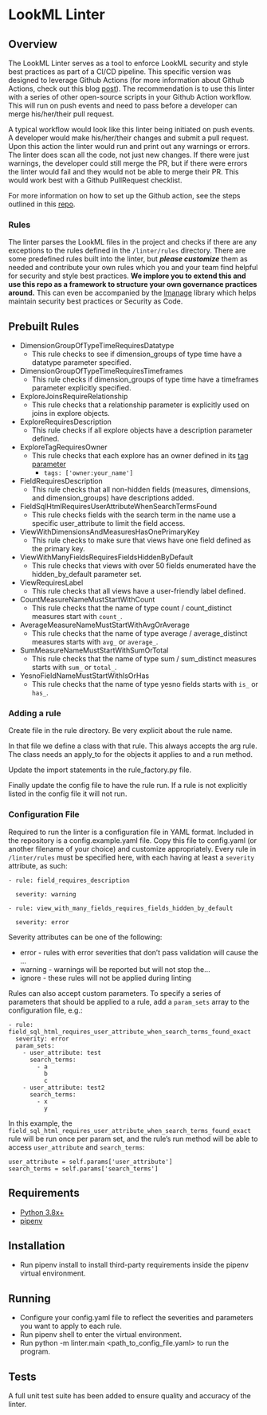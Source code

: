 # LookML Linter

## Overview

The LookML Linter serves as a tool to enforce LookML security and style best practices as part of a CI/CD pipeline. This specific version was designed to leverage Github Actions (for more information about Github Actions, check out this blog [post](https://github.blog/2022-02-02-build-ci-cd-pipeline-github-actions-four-steps/)). The recommendation is to use this linter with a series of other open-source scripts in your Github Action workflow. This will run on push events and need to pass before a developer can merge his/her/their pull request.

A typical workflow would look like this linter being initiated on push events. A developer would make his/her/their changes and submit a pull request. Upon this action the linter would run and print out any warnings or errors. The linter does scan all the code, not just new changes. If there were just warnings, the developer could still merge the PR, but if there were errors the linter would fail and they would not be able to merge their PR. This would work best with a Github PullRequest checklist.

For more information on how to set up the Github action, see the steps outlined in this [repo](https://github.com/eric-lyons/github_actions_looker_cicd).

### Rules

The linter parses the LookML files in the project and checks if there are any exceptions to the rules defined in the `/linter/rules` directory. There are some predefined rules built into the linter, but **_please customize_** them as needed and contribute your own rules which you and your team find helpful for security and style best practices. **We implore you to extend this and use this repo as a framework to structure your own governance practices around.** This can even be accompanied by the [lmanage](https://github.com/looker-open-source/lmanage) library which helps maintain security best practices or Security as Code.

## Prebuilt Rules

- DimensionGroupOfTypeTimeRequiresDatatype
  - This rule checks to see if dimension_groups of type time have a datatype parameter specified.
- DimensionGroupOfTypeTimeRequiresTimeframes
  - This rule checks if dimension_groups of type time have a timeframes parameter explicitly specified.
- ExploreJoinsRequireRelationship
  - This rule checks that a relationship parameter is explicitly used on joins in explore objects.
- ExploreRequiresDescription
  - This rule checks if all explore objects have a description parameter defined.
- ExploreTagRequiresOwner
  - This rule checks that each explore has an owner defined in its [tag parameter](https://cloud.google.com/looker/docs/reference/param-explore-tags)
    - `tags: ['owner:your_name'] `
- FieldRequiresDescription
  - This rule checks that all non-hidden fields (measures, dimensions, and dimension_groups) have descriptions added.
- FieldSqlHtmlRequiresUserAttributeWhenSearchTermsFound
  - This rule checks fields with the search term in the name use a specific user_attribute to limit the field access.
- ViewWithDimensionsAndMeasuresHasOnePrimaryKey
  - This rule checks to make sure that views have one field defined as the primary key.
- ViewWithManyFieldsRequiresFieldsHiddenByDefault
  - This rule checks that views with over 50 fields enumerated have the hidden_by_default parameter set.
- ViewRequiresLabel
  - This rule checks that all views have a user-friendly label defined.
- CountMeasureNameMustStartWithCount
  - This rule checks that the name of type count / count_distinct measures start with `count_`.
- AverageMeasureNameMustStartWithAvgOrAverage
  - This rule checks that the name of type average / average_distinct measures starts with `avg_` or `average_`.
- SumMeasureNameMustStartWithSumOrTotal
  - This rule checks that the name of type sum / sum_distinct measures starts with `sum_` or `total_`.
- YesnoFieldNameMustStartWithIsOrHas
  - This rule checks that the name of type yesno fields starts with `is_` or `has_`.

### Adding a rule

Create file in the rule directory. Be very explicit about the rule name.

In that file we define a class with that rule. This always accepts the arg rule. The class needs an apply_to for the objects it applies to and a run method.

Update the import statements in the rule_factory.py file.

Finally update the config file to have the rule run. If a rule is not explicitly listed in the config file it will not run.

### Configuration File

Required to run the linter is a configuration file in YAML format. Included in the repository is a config.example.yaml file. Copy this file to config.yaml (or another filename of your choice) and customize appropriately. Every rule in `/linter/rules` must be specified here, with each having at least a `severity` attribute, as such:

```
- rule: field_requires_description

  severity: warning

- rule: view_with_many_fields_requires_fields_hidden_by_default

  severity: error

```

Severity attributes can be one of the following:

- error - rules with error severities that don’t pass validation will cause the …
- warning - warnings will be reported but will not stop the…
- ignore - these rules will not be applied during linting

Rules can also accept custom parameters. To specify a series of parameters that should be applied to a rule, add a `param_sets` array to the configuration file, e.g.:

```
- rule: field_sql_html_requires_user_attribute_when_search_terms_found_exact
  severity: error
  param_sets:
    - user_attribute: test
      search_terms:
        - a
          b
          c
    - user_attribute: test2
      search_terms:
        - x
          y
```

In this example, the `field_sql_html_requires_user_attribute_when_search_terms_found_exact` rule will be run once per param set, and the rule’s run method will be able to access `user_attribute` and `search_terms`:

```
user_attribute = self.params['user_attribute']
search_terms = self.params['search_terms']
```

## Requirements

- [Python 3.8x+](https://www.python.org/downloads/)
- [pipenv](https://pipenv.pypa.io/en/latest/install/)

## Installation

- Run pipenv install to install third-party requirements inside the pipenv virtual environment.

## Running

- Configure your config.yaml file to reflect the severities and parameters you want to apply to each rule.
- Run pipenv shell to enter the virtual environment.
- Run python -m linter.main <path_to_config_file.yaml> to run the program.

## Tests

A full unit test suite has been added to ensure quality and accuracy of the linter.
